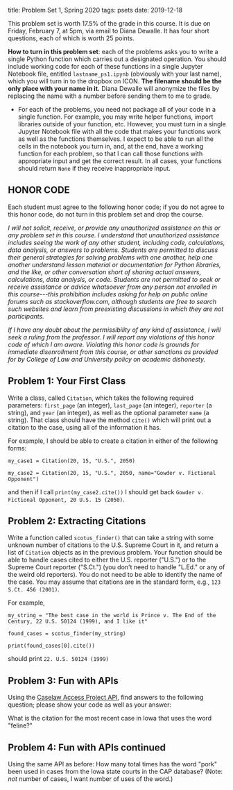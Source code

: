 title: Problem Set 1, Spring 2020
tags: psets
date: 2019-12-18

This problem set is worth 17.5% of the grade in this course. It is due on Friday, February 7, at 5pm, via email to Diana Dewalle.  It has four short questions, each of which is worth 25 points.

**How to turn in this problem set**: each of the problems asks you to write a single Python function which carries out a designated operation.  You should include working code for each of these functions in a single Jupyter Notebook file, entitled `lastname_ps1.ipynb` (obviously with your last name), which you will turn in to the dropbox on ICON.  **The filename should be the only place with your name in it.** Diana Dewalle will anonymize the files by replacing the name with a number before sending them to me to grade. 

- For each of the problems, you need not package all of your code in a single function. For example, you may write helper functions, import libraries outside of your function, etc.  However, you must turn in a single Jupyter Notebook file with all the code that makes your functions work as well as the functions themselves.  I expect to be able to run all the cells in the notebook you turn in, and, at the end, have a working function for each problem, so that I can call those functions with appropriate input and get the correct result. In all cases, your functions should return `None` if they receive inappropriate input.

## HONOR CODE

Each student must agree to the following honor code; if you do not agree to this honor code, do not turn in this problem set and drop the course.

*I will not solicit, receive, or provide any unauthorized assistance on this or any problem set in this course. I understand that unauthorized assistance includes seeing the work of any other student, including code, calculations, data analysis, or answers to problems. Students are permitted to discuss their general strategies for solving problems with one another, help one another understand lesson material or documentation for Python libraries, and the like, or other conversation short of sharing actual answers, calculations, data analysis, or code. Students are not permitted to seek or receive assistance or advice whatsoever from any person not enrolled in this course---this prohibition includes asking for help on public online forums such as stackoverflow.com, although students are free to search such websites and learn from preexisting discussions in which they are not participants.*

*If I have any doubt about the permissibility of any kind of assistance, I will seek a ruling from the professor. I will report any violations of this honor code of which I am aware. Violating this honor code is grounds for immediate disenrollment from this course, or other sanctions as provided for by College of Law and University policy on academic dishonesty.*

## Problem 1: Your First Class

Write a class, called `Citation`, which takes the following required parameters: `first_page` (an integer), `last_page` (an integer), `reporter` (a string), and `year` (an integer), as well as the optional parameter `name` (a string). That class should have the method `cite()` which will print out a citation to the case, using all of the information it has. 

For example, I should be able to create a citation in either of the following forms: 

```
my_case1 = Citation(20, 15, "U.S.", 2050)

my_case2 = Citation(20, 15, "U.S.", 2050, name="Gowder v. Fictional Opponent")

```

and then if I call `print(my_case2.cite())` I should get back `Gowder v. Fictional Opponent, 20 U.S. 15 (2050)`. 


## Problem 2: Extracting Citations

Write a function called `scotus_finder()` that can take a string with some unknown number of citations to the U.S. Supreme Court in it, and return a list of `Citation` objects as in the previous problem. Your function should be able to handle cases cited to either the U.S. reporter ("U.S.") or to the Supreme Court reporter ("S.Ct.") (you don't need to handle "L.Ed." or any of the weird old reporters). You do not need to be able to identify the name of the case. You may assume that citations are in the standard form, e.g., `123 S.Ct. 456 (2001)`.

For example, 

```
my_string = "The best case in the world is Prince v. The End of the Century, 22 U.S. 50124 (1999), and I like it"

found_cases = scotus_finder(my_string)

print(found_cases[0].cite())

```

should print `22. U.S. 50124 (1999)`

## Problem 3: Fun with APIs

Using the [Caselaw Access Project API](https://case.law/api/), find answers to the following question; please show your code as well as your answer: 

What is the citation for the most recent case in Iowa that uses the word "feline?"

## Problem 4: Fun with APIs continued

Using the same API as before:  How many total times has the word "pork" been used in cases from the Iowa state courts in the CAP database?  (Note: *not* number of cases, I want number of uses of the word.)
